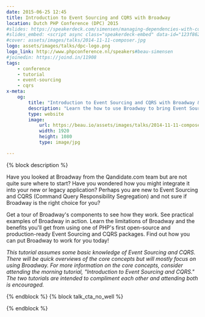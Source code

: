 ```yaml
---
date: 2015-06-25 12:45
title: Introduction to Event Sourcing and CQRS with Broadway
location: Dutch PHP Conference (DPC) 2015
#slides: https://speakerdeck.com/simensen/managing-dependencies-with-composer-php-world-2014
#slides_embed: <script async class="speakerdeck-embed" data-id="123f86204bf401329b467e55d489251a" data-ratio="1.77777777777778" src="//speakerdeck.com/assets/embed.js"></script>
#cover: assets/images/talks/2014-11-11-composer.jpg
logo: assets/images/talks/dpc-logo.png
logo_link: http://www.phpconference.nl/speakers#beau-simensen
#joinedin: https://joind.in/11908
tags:
    - conference
    - tutorial
    - event-sourcing
    - cqrs
x-meta:
    og:
        title: "Introduction to Event Sourcing and CQRS with Broadway &middot; Beau Simensen &middot; dflydev"
        description: "Learn the how to use Broadway to bring Event Sourcing and CQRS to your application."
        type: website
        image:
            url: https://beau.io/assets/images/talks/2014-11-11-composer.jpg
            width: 1920
            height: 1080
            type: image/jpg

---
```

{% block description %}

Have you looked at Broadway from the Qandidate.com team but are not quite sure where to start? Have you wondered how you might integrate it into your new or legacy application? Perhaps you are new to Event Sourcing and CQRS (Command Query Responsibility Segregation) and not sure if Broadway is the right choice for you?

Get a tour of Broadway's components to see how they work. See practical examples of Broadway in action. Learn the limitations of Broadway and the benefits you'll get from using one of PHP's first open-source and production-ready Event Sourcing and CQRS packages. Find out how you can put Broadway to work for you today!

*This tutorial assumes some basic knowledge of Event Sourcing and CQRS. There will be quick overviews of the core concepts but will mostly focus on using Broadway. For more information on the core concepts, consider attending the morning tutorial, "Introduction to Event Sourcing and CQRS." The two tutorials are intended to compliment each other and attending both is encouraged.*

{% endblock %}
{% block talk_cta_no_well %}
<script src="https://app.convertkit.com/landing_pages/766.js?orient=horz&ref=beau.io-dpc-escqrsbroadway"></script>
{% endblock  %}
